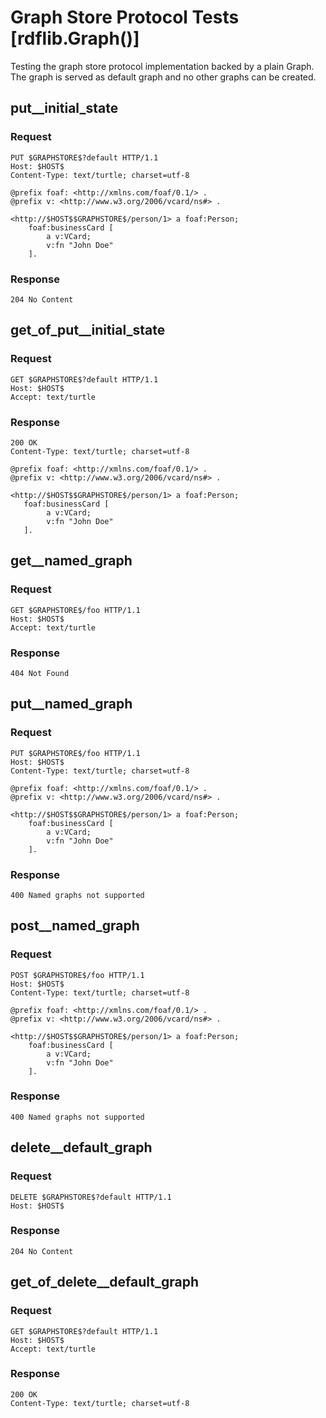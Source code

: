 # Graph Store Protocol Tests [rdflib.Graph()]

Testing the graph store protocol implementation backed by a plain
Graph. The graph is served as default graph and no other graphs can be
created.

## put__initial_state

### Request

```
PUT $GRAPHSTORE$?default HTTP/1.1
Host: $HOST$
Content-Type: text/turtle; charset=utf-8

@prefix foaf: <http://xmlns.com/foaf/0.1/> .
@prefix v: <http://www.w3.org/2006/vcard/ns#> .

<http://$HOST$$GRAPHSTORE$/person/1> a foaf:Person;
    foaf:businessCard [ 
        a v:VCard;
        v:fn "John Doe" 
    ].            
```

### Response

```
204 No Content

```

## get_of_put__initial_state

### Request

```
GET $GRAPHSTORE$?default HTTP/1.1
Host: $HOST$
Accept: text/turtle

```

### Response

```
200 OK
Content-Type: text/turtle; charset=utf-8

@prefix foaf: <http://xmlns.com/foaf/0.1/> .
@prefix v: <http://www.w3.org/2006/vcard/ns#> .

<http://$HOST$$GRAPHSTORE$/person/1> a foaf:Person;
   foaf:businessCard [ 
        a v:VCard;
        v:fn "John Doe" 
   ].
```

## get__named_graph

### Request

```
GET $GRAPHSTORE$/foo HTTP/1.1
Host: $HOST$
Accept: text/turtle

```

### Response

```
404 Not Found

```

## put__named_graph

### Request

```
PUT $GRAPHSTORE$/foo HTTP/1.1
Host: $HOST$
Content-Type: text/turtle; charset=utf-8

@prefix foaf: <http://xmlns.com/foaf/0.1/> .
@prefix v: <http://www.w3.org/2006/vcard/ns#> .

<http://$HOST$$GRAPHSTORE$/person/1> a foaf:Person;
    foaf:businessCard [ 
        a v:VCard;
        v:fn "John Doe" 
    ].            
```

### Response

```
400 Named graphs not supported

```

## post__named_graph

### Request

```
POST $GRAPHSTORE$/foo HTTP/1.1
Host: $HOST$
Content-Type: text/turtle; charset=utf-8

@prefix foaf: <http://xmlns.com/foaf/0.1/> .
@prefix v: <http://www.w3.org/2006/vcard/ns#> .

<http://$HOST$$GRAPHSTORE$/person/1> a foaf:Person;
    foaf:businessCard [ 
        a v:VCard;
        v:fn "John Doe" 
    ].            
```

### Response

```
400 Named graphs not supported

```

## delete__default_graph

### Request

```
DELETE $GRAPHSTORE$?default HTTP/1.1
Host: $HOST$
```

### Response

```
204 No Content
```

## get_of_delete__default_graph

### Request

```
GET $GRAPHSTORE$?default HTTP/1.1
Host: $HOST$
Accept: text/turtle

```

### Response

```
200 OK
Content-Type: text/turtle; charset=utf-8

```

